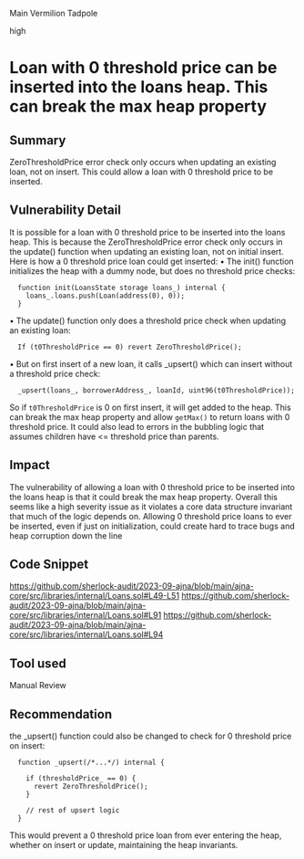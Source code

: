 Main Vermilion Tadpole

high

# Loan with 0 threshold price can be inserted into the loans heap. This can break the max heap property
## Summary
ZeroThresholdPrice error check only occurs when updating an existing loan, not on insert. This could allow a loan with 0 threshold price to be inserted.
## Vulnerability Detail
It is possible for a loan with 0 threshold price to be inserted into the loans heap. This is because the ZeroThresholdPrice error check only occurs in the update() function when updating an existing loan, not on initial insert.
Here is how a 0 threshold price loan could get inserted:
• The init() function initializes the heap with a dummy node, but does no threshold price checks:

      function init(LoansState storage loans_) internal {
        loans_.loans.push(Loan(address(0), 0)); 
      }
• The update() function only does a threshold price check when updating an existing loan:

      If (t0ThresholdPrice == 0) revert ZeroThresholdPrice();
• But on first insert of a new loan, it calls _upsert() which can insert without a threshold price check:

      _upsert(loans_, borrowerAddress_, loanId, uint96(t0ThresholdPrice));

So if `t0ThresholdPrice` is 0 on first insert, it will get added to the heap.
This can break the max heap property and allow `getMax()` to return loans with 0 threshold price. It could also lead to errors in the bubbling logic that assumes children have <= threshold price than parents.

## Impact
The vulnerability of allowing a loan with 0 threshold price to be inserted into the loans heap is that it could break the max heap property. Overall this seems like a high severity issue as it violates a core data structure invariant that much of the logic depends on. Allowing 0 threshold price loans to ever be inserted, even if just on initialization, could create hard to trace bugs and heap corruption down the line
## Code Snippet
https://github.com/sherlock-audit/2023-09-ajna/blob/main/ajna-core/src/libraries/internal/Loans.sol#L49-L51
https://github.com/sherlock-audit/2023-09-ajna/blob/main/ajna-core/src/libraries/internal/Loans.sol#L91
https://github.com/sherlock-audit/2023-09-ajna/blob/main/ajna-core/src/libraries/internal/Loans.sol#L94

## Tool used

Manual Review

## Recommendation 
the _upsert() function could also be changed to check for 0 threshold price on insert:

      function _upsert(/*...*/) internal {

        if (thresholdPrice_ == 0) {
          revert ZeroThresholdPrice(); 
        }

        // rest of upsert logic
      }

This would prevent a 0 threshold price loan from ever entering the heap, whether on insert or update, maintaining the heap invariants.

